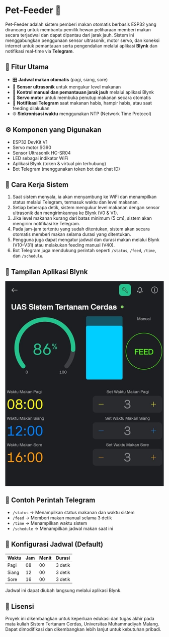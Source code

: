 # Pet-Feeder 🐾

Pet-Feeder adalah sistem pemberi makan otomatis berbasis ESP32 yang dirancang untuk membantu pemilik hewan peliharaan memberi makan secara terjadwal dan dapat dipantau dari jarak jauh. Sistem ini menggabungkan penggunaan sensor ultrasonik, motor servo, dan koneksi internet untuk pemantauan serta pengendalian melalui aplikasi **Blynk** dan notifikasi real-time via **Telegram**.

## 🔧 Fitur Utama

- 🎛 **Jadwal makan otomatis** (pagi, siang, sore)
- 📏 **Sensor ultrasonik** untuk mengukur level makanan
- 📲 **Kontrol manual dan pemantauan jarak jauh** melalui aplikasi Blynk
- 🤖 **Servo motor** untuk membuka penutup makanan secara otomatis
- 📡 **Notifikasi Telegram** saat makanan habis, hampir habis, atau saat feeding dilakukan
- 🌐 **Sinkronisasi waktu** menggunakan NTP (Network Time Protocol)

## ⚙️ Komponen yang Digunakan

- ESP32 DevKit V1
- Servo motor SG90
- Sensor Ultrasonik HC-SR04
- LED sebagai indikator WiFi
- Aplikasi Blynk (token & virtual pin terhubung)
- Bot Telegram (menggunakan token bot dan chat ID)

## 🧠 Cara Kerja Sistem

1. Saat sistem menyala, ia akan menyambung ke WiFi dan menampilkan status melalui Telegram, termasuk waktu dan level makanan.
2. Setiap beberapa detik, sistem mengukur level makanan dengan sensor ultrasonik dan mengirimkannya ke Blynk (V0 & V1).
3. Jika level makanan kurang dari batas minimum (5 cm), sistem akan mengirim notifikasi ke Telegram.
4. Pada jam-jam tertentu yang sudah ditentukan, sistem akan secara otomatis memberi makan selama durasi yang ditentukan.
5. Pengguna juga dapat mengatur jadwal dan durasi makan melalui Blynk (V10–V31) atau melakukan feeding manual (V40).
6. Bot Telegram juga mendukung perintah seperti `/status`, `/feed`, `/time`, dan `/schedule`.

## 📱 Tampilan Aplikasi Blynk

![Tampilan Blynk](https://github.com/Sahal29-blip/Pet-Feeder/raw/main/Tampilan%20Aplikasi%20Blynk.jpeg)

## 🧪 Contoh Perintah Telegram

- `/status` → Menampilkan status makanan dan waktu sistem
- `/feed` → Memberi makan manual selama 3 detik
- `/time` → Menampilkan waktu sistem
- `/schedule` → Menampilkan jadwal makan saat ini

## 📝 Konfigurasi Jadwal (Default)

| Waktu     | Jam  | Menit | Durasi |
|-----------|------|-------|--------|
| Pagi      | 08   | 00    | 3 detik |
| Siang     | 12   | 00    | 3 detik |
| Sore      | 16   | 00    | 3 detik |

Jadwal ini dapat diubah langsung melalui aplikasi Blynk.

## 📜 Lisensi

Proyek ini dikembangkan untuk keperluan edukasi dan tugas akhir pada mata kuliah Sistem Tertanam Cerdas, Universitas Muhammadiyah Malang. Dapat dimodifikasi dan dikembangkan lebih lanjut untuk kebutuhan pribadi.
